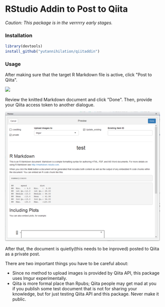 RStudio Addin to Post to Qiita
==============================

*Caution: This package is in the verrrrry early stages.*

### Installation

```r
library(devtools)
install_github("yutannihilation/qiitaddin")
```

### Usage

After making sure that the target R Markdown file is active, click "Post to Qiita".

![](usage1.png)

Review the knitted Markdown document and click "Done". Then, provide your Qiita access token to another dialogue.

![](usage2.png)

After that, the document is quietly(this needs to be inproved) posted to Qiita as a private post.

There are two important things you have to be careful about:

* Since no method to upload images is provided by Qiita API, this package uses Imgur experimentally.
* Qiita is more formal place than Rpubs; Qiita people may get mad at you if you publish some test document that is not for sharing your knowledge, but for just testing Qiita API and this package. Never make it public.
